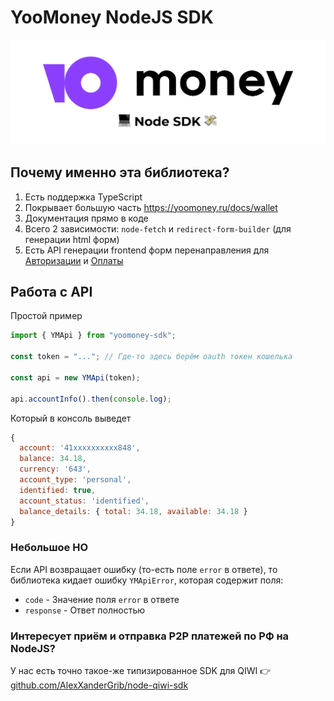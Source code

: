 # YooMoney NodeJS SDK

<center>
  <img src="docs/assets/logo.svg" alt="YooMoney SDK" />
</center>

## Почему именно эта библиотека?

1. Есть поддержка TypeScript
2. Покрывает большую часть https://yoomoney.ru/docs/wallet
3. Документация прямо в коде
4. Всего 2 зависимости: `node-fetch` и `redirect-form-builder` (для генерации html форм)
5. Есть API генерации frontend форм перенаправления для [Авторизации](https://yoomoney.ru/docs/wallet/using-api/authorization/basics) и [Оплаты](https://yoomoney.ru/docs/payment-buttons/using-api/forms)

## Работа с API

Простой пример

```typescript
import { YMApi } from "yoomoney-sdk";

const token = "..."; // Где-то здесь берём oauth токен кошелька

const api = new YMApi(token);

api.accountInfo().then(console.log);
```

Который в консоль выведет

```javascript
{
  account: '41xxxxxxxxxx848',
  balance: 34.18,
  currency: '643',
  account_type: 'personal',
  identified: true,
  account_status: 'identified',
  balance_details: { total: 34.18, available: 34.18 }
}
```

### Небольшое НО

Если API возвращает ошибку (то-есть поле `error` в ответе), то библиотека кидает ошибку `YMApiError`, которая содержит поля:

- `code` - Значение поля `error` в ответе
- `response` - Ответ полностью

### Интересует приём и отправка P2P платежей по РФ на NodeJS?

У нас есть точно такое-же типизированное SDK для QIWI 👉 [github.com/AlexXanderGrib/node-qiwi-sdk](https://github.com/AlexXanderGrib/node-qiwi-sdk)
